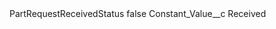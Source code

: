 <?xml version="1.0" encoding="UTF-8"?>
<CustomMetadata xmlns="http://soap.sforce.com/2006/04/metadata" xmlns:xsi="http://www.w3.org/2001/XMLSchema-instance" xmlns:xsd="http://www.w3.org/2001/XMLSchema">
    <label>PartRequestReceivedStatus</label>
    <protected>false</protected>
    <values>
        <field>Constant_Value__c</field>
        <value xsi:type="xsd:string">Received</value>
    </values>
</CustomMetadata>
